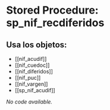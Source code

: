 # Stored Procedure: sp_nif_recdiferidos

## Usa los objetos:
- [[nif_acudif]]
- [[nif_cuedoc]]
- [[nif_diferidos]]
- [[nif_puc]]
- [[nif_vargen]]
- [[sp_nif_acudif]]

*No code available.*
